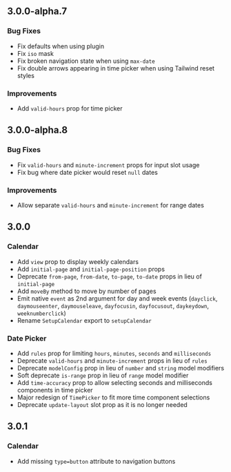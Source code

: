 ## 3.0.0-alpha.7

### Bug Fixes

* Fix defaults when using plugin
* Fix `iso` mask
* Fix broken navigation state when using `max-date`
* Fix double arrows appearing in time picker when using Tailwind reset styles

### Improvements

* Add `valid-hours` prop for time picker

## 3.0.0-alpha.8

### Bug Fixes

* Fix `valid-hours` and `minute-increment` props for input slot usage
* Fix bug where date picker would reset `null` dates

### Improvements

* Allow separate `valid-hours` and `minute-increment` for range dates

## 3.0.0

### Calendar

* Add `view` prop to display weekly calendars
* Add `initial-page` and `initial-page-position` props
* Deprecate `from-page`, `from-date`, `to-page`, `to-date` props in lieu of `initial-page`
* Add `moveBy` method to move by number of pages
* Emit native `event` as 2nd argument for day and week events (`dayclick`, `daymouseenter`, `daymouseleave`, `dayfocusin`, `dayfocusout`, `daykeydown`, `weeknumberclick`)
* Rename `SetupCalendar` export to `setupCalendar`

### Date Picker

* Add `rules` prop for limiting `hours`, `minutes`, `seconds` and `milliseconds`
* Deprecate `valid-hours` and `minute-increment` props in lieu of `rules`
* Deprecate `modelConfig` prop in lieu of `number` and `string` model modifiers
* Soft deprecate `is-range` prop in lieu of `range` model modifier
* Add `time-accuracy` prop to allow selecting seconds and milliseconds components in time picker
* Major redesign of `TimePicker` to fit more time component selections
* Deprecate `update-layout` slot prop as it is no longer needed

## 3.0.1

### Calendar

* Add missing `type=button` attribute to navigation buttons
